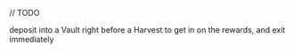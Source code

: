 // TODO 

deposit into a Vault right before a Harvest to get in on the rewards, and exit immediately